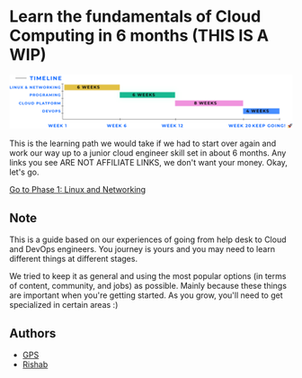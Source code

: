 # Learn the fundamentals of Cloud Computing in 6 months (THIS IS A WIP)

![Timeline](img/timeline.png)

This is the learning path we would take if we had to start over again and work our way up to a junior cloud engineer skill set in about 6 months. Any links you see ARE NOT AFFILIATE LINKS, we don't want your money. Okay, let's go.

[Go to Phase 1: Linux and Networking](phase1/README.md)

## Note

This is a guide based on our experiences of going from help desk to Cloud and DevOps engineers. You journey is yours and you may need to learn different things at different stages.

We tried to keep it as general and using the most popular options (in terms of content, community, and jobs) as possible. Mainly because these things are important when you're getting started. As you grow, you'll need to get specialized in certain areas :)

## Authors

- [GPS](https://youtube.com/madebygps)
- [Rishab](https://www.youtube.com/channel/UCtLwBE6ZNXnQdQp5o36BUxA)